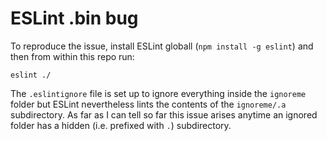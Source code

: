# ESLint .bin bug

To reproduce the issue, install ESLint globall (`npm install -g eslint`) and then from within this repo run:

`eslint ./`

The `.eslintignore` file is set up to ignore everything inside the `ignoreme` folder but ESLint nevertheless lints the contents of the `ignoreme/.a` subdirectory. As far as I can tell so far this issue arises anytime an ignored folder has a hidden (i.e. prefixed with `.`) subdirectory.
